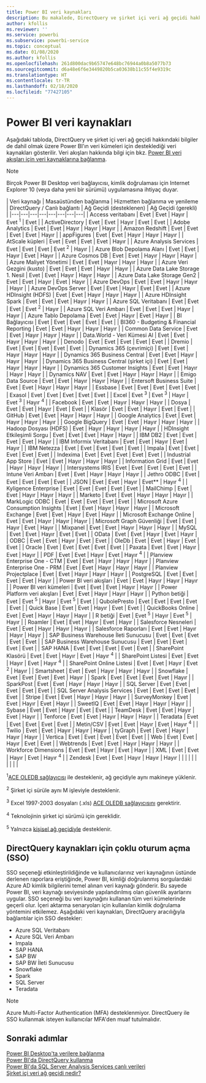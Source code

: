 ```yaml
---
title: Power BI veri kaynakları
description: Bu makalede, DirectQuery ve şirket içi veri ağ geçidi hakkındaki bilgiler de dahil olmak üzere Power BI’ın desteklediği veri kaynakları listelenir.
author: kfollis
ms.reviewer: ''
ms.service: powerbi
ms.subservice: powerbi-service
ms.topic: conceptual
ms.date: 01/08/2020
ms.author: kfollis
ms.openlocfilehash: 261d800dac9b65747e648bc76944a0b8a5077b73
ms.sourcegitcommit: d6a48e6f6e3449820b5ca03638b11c55f4e9319c
ms.translationtype: HT
ms.contentlocale: tr-TR
ms.lasthandoff: 02/18/2020
ms.locfileid: "77427105"
---
```

# <a name="power-bi-data-sources"></a>Power BI veri kaynakları

Aşağıdaki tabloda, DirectQuery ve şirket içi veri ağ geçidi hakkındaki bilgiler de dahil olmak üzere Power BI’ın veri kümeleri için desteklediği veri kaynakları gösterilir. Veri akışları hakkında bilgi için bkz. [Power BI veri akışları için veri kaynaklarına bağlanma](service-dataflows-data-sources.md).

> [!NOTE]
> Birçok Power BI Desktop veri bağlayıcısı, kimlik doğrulaması için Internet Explorer 10 (veya daha yeni bir sürümü) uygulamasına ihtiyaç duyar. 


| Veri kaynağı | Masaüstünden bağlanma | Hizmetten bağlanma ve yenileme | DirectQuery / Canlı bağlantı | Ağ Geçidi (desteklenen) | Ağ Geçidi (gerekli) |
|---|---|---|---|---|---|---|---|
| Access veritabanı | Evet | Evet | Hayır | Evet <sup>1</sup> | Evet |
| ActiveDirectory | Evet | Evet | Hayır | Evet | Evet |
| Adobe Analytics | Evet | Evet | Hayır | Hayır | Hayır |
| Amazon Redshift | Evet | Evet | Evet | Evet | Hayır |
| appFigures | Evet | Evet | Hayır | Hayır | Hayır |
| AtScale küpleri | Evet | Evet | Evet | Evet | Hayır |
| Azure Analysis Services | Evet | Evet | Evet | Evet <sup>2</sup> | Hayır |
| Azure Blob Depolama Alanı | Evet | Evet | Hayır | Evet | Hayır |
| Azure Cosmos DB | Evet | Evet | Hayır | Hayır | Hayır |
| Azure Maliyet Yönetimi | Evet | Evet | Hayır | Hayır | Hayır |
| Azure Veri Gezgini (kusto) | Evet | Evet | Evet | Hayır | Hayır |
| Azure Data Lake Storage 1. Nesil | Evet | Evet | Hayır | Hayır | Hayır |
| Azure Data Lake Storage Gen2 | Evet | Evet | Hayır | Evet | Hayır |
| Azure DevOps | Evet | Evet | Hayır | Hayır | Hayır |
| Azure DevOps Server | Evet | Evet | Hayır | Evet | Evet |
| Azure HDInsight (HDFS) | Evet | Evet | Hayır | Hayır | Hayır |
| Azure HDInsight Spark | Evet | Evet | Evet | Hayır | Hayır |
| Azure SQL Veritabanı | Evet | Evet | Evet | Evet <sup>2</sup> | Hayır |
| Azure SQL Veri Ambarı | Evet | Evet | Evet | Hayır | Hayır |
| Azure Tablo Depolama | Evet | Evet | Hayır | Evet | Hayır |
| BI Bağlayıcısı | Evet | Evet | Evet | Evet | Evet |
| BI360 - Budgeting & Financial Reporting | Evet | Evet | Hayır | Hayır | Hayır |
| Common Data Service | Evet | Evet | Hayır | Hayır | Hayır |
| Data.World - Veri Kümesi Al | Evet | Evet | Hayır | Hayır | Hayır |
| Denodo | Evet | Evet | Evet | Evet | Evet |
| Dremio | Evet | Evet | Evet | Evet | Evet |
| Dynamics 365 (çevrimiçi) | Evet | Evet | Hayır | Hayır | Hayır |
| Dynamics 365 Business Central | Evet | Evet | Hayır | Hayır | Hayır |
| Dynamics 365 Business Central (şirket içi) | Evet | Evet | Hayır | Hayır | Hayır |
| Dynamics 365 Customer Insights | Evet | Evet | Hayır | Hayır | Hayır |
| Dynamics NAV | Evet | Evet | Hayır | Hayır | Hayır |
| Emigo Data Source | Evet | Evet | Hayır | Hayır | Hayır |
| Entersoft Business Suite | Evet | Evet | Hayır | Hayır | Hayır |
| Essbase | Evet | Evet | Evet | Evet | Evet |
| Exasol | Evet | Evet | Evet | Evet | Evet |
| Excel | Evet <sup>3</sup> | Evet <sup>3</sup> | Hayır | Evet <sup>3</sup> | Hayır <sup>4</sup> |
| Facebook | Evet | Evet | Hayır | Hayır | Hayır |
| Dosya | Evet | Evet | Hayır | Evet | Evet |
| Klasör | Evet | Evet | Hayır | Evet | Evet |
| GitHub | Evet | Evet | Hayır | Hayır | Hayır |
| Google Analytics | Evet | Evet | Hayır | Hayır | Hayır |
| Google BigQuery | Evet | Evet | Hayır | Hayır | Hayır |
| Hadoop Dosyası (HDFS) | Evet | Hayır | Hayır | Hayır | Hayır |
| HDInsight Etkileşimli Sorgu | Evet | Evet | Evet | Hayır | Hayır |
| IBM DB2 | Evet | Evet | Evet | Evet | Hayır |
| IBM Informix Veritabanı | Evet | Evet | Hayır | Evet | Hayır |
| IBM Netezza | Evet | Evet | Evet | Evet | Evet |
| Impala | Evet | Evet | Evet | Evet | Evet |
| Indexima | Evet | Evet | Evet | Evet | Evet |
| Industrial App Store | Evet | Evet | Hayır | Hayır | Hayır |
| Information Grid | Evet | Evet | Hayır | Hayır | Hayır |
| Intersystems IRIS | Evet | Evet | Evet | Evet | Evet |
| Intune Veri Ambarı | Evet | Evet | Hayır | Hayır | Hayır |
| Jethro ODBC | Evet | Evet | Evet | Evet | Evet |
| JSON | Evet | Evet | Hayır | Evet** | Hayır <sup>4</sup> |
| Kyligence Enterprise | Evet | Evet | Evet | Evet | Evet |
| MailChimp | Evet | Evet | Hayır | Hayır | Hayır |
| Marketo | Evet | Evet | Hayır | Hayır | Hayır |
| MarkLogic ODBC | Evet | Evet | Evet | Evet | Evet |
| Microsoft Azure Consumption Insights | Evet | Evet | Hayır | Hayır | Hayır |
| Microsoft Exchange | Evet | Evet | Hayır | Evet | Hayır |
| Microsoft Exchange Online | Evet | Evet | Hayır | Hayır | Hayır |
| Microsoft Graph Güvenliği | Evet | Evet | Hayır | Evet | Hayır |
| Mixpanel | Evet | Evet | Hayır | Hayır | Hayır |
| MySQL | Evet | Evet | Hayır | Evet | Evet |
| OData | Evet | Evet | Hayır | Evet | Hayır |
| ODBC | Evet | Evet | Hayır | Evet | Evet |
| OleDb | Evet | Evet | Hayır | Evet | Evet |
| Oracle | Evet | Evet | Evet | Evet | Evet |
| Paxata | Evet | Evet | Hayır | Evet | Hayır |
| PDF | Evet | Evet | Hayır | Evet | Hayır <sup>4</sup> |
| Planview Enterprise One - CTM | Evet | Evet | Hayır | Hayır | Hayır |
| Planview Enterprise One - PRM | Evet | Evet | Hayır | Hayır | Hayır |
| Planview Projectplace | Evet | Evet | Hayır | Hayır | Hayır |
| PostgreSQL | Evet | Evet | Evet | Evet | Hayır |
| Power BI veri akışları | Evet | Evet | Hayır | Hayır | Hayır |
| Power BI veri kümeleri | Evet | Evet | Evet | Hayır | Hayır |
| Power Platform veri akışları | Evet | Evet | Hayır | Hayır | Hayır |
| Python betiği | Evet | Evet <sup>5</sup> | Hayır | Evet <sup>5</sup> | Evet |
| QubolePresto | Evet | Evet | Evet | Evet | Evet |
| Quick Base | Evet | Evet | Hayır | Evet | Evet |
| QuickBooks Online | Evet | Evet | Hayır | Hayır | Hayır |
| R betiği | Evet | Evet <sup>5</sup> | Hayır | Evet <sup>5</sup> | Hayır |
| Roamler | Evet | Evet | Hayır | Evet | Hayır |
| Salesforce Nesneleri | Evet | Evet | Hayır | Hayır | Hayır |
| Salesforce Raporları | Evet | Evet | Hayır | Hayır | Hayır |
| SAP Business Warehouse İleti Sunucusu | Evet | Evet | Evet | Evet | Evet |
| SAP Business Warehouse Sunucusu | Evet | Evet | Evet | Evet | Evet |
| SAP HANA | Evet | Evet | Evet | Evet | Evet |
| SharePoint Klasörü | Evet | Evet | Hayır | Evet | Hayır <sup>4</sup> |
| SharePoint Listesi | Evet | Evet | Hayır | Evet | Hayır <sup>4</sup> |
| SharePoint Online Listesi | Evet | Evet | Hayır | Evet <sup>2</sup> | Hayır |
| Smartsheet | Evet | Evet | Hayır | Hayır | Hayır |
| Snowflake | Evet | Evet | Evet | Evet | Hayır |
| Spark | Evet | Evet | Evet | Evet | Hayır |
| SparkPost | Evet | Evet | Hayır | Hayır | Hayır |
| SQL Server | Evet | Evet | Evet | Evet | Evet |
| SQL Server Analysis Services | Evet | Evet | Evet | Evet | Evet |
| Stripe | Evet | Evet | Hayır | Hayır | Hayır |
| SurveyMonkey | Evet | Evet | Hayır | Evet | Hayır |
| SweetIQ | Evet | Evet | Hayır | Hayır | Hayır |
| Sybase | Evet | Evet | Hayır | Evet | Evet |
| TeamDesk | Evet | Evet | Hayır | Evet | Hayır |
| Tenforce | Evet | Evet | Hayır | Hayır | Hayır |
| Teradata | Evet | Evet | Evet | Evet | Evet |
| Metin/CSV | Evet | Evet | Hayır | Evet | Hayır <sup>4</sup> |
| Twilio | Evet | Evet | Hayır | Hayır | Hayır |
| tyGraph | Evet | Evet | Hayır | Hayır | Hayır |
| Vertica | Evet | Evet | Evet | Evet | Evet |
| Web | Evet | Evet | Hayır | Evet | Evet |
| Webtrends | Evet | Evet | Hayır | Hayır | Hayır |
| Workforce Dimensions | Evet | Evet | Hayır | Evet | Hayır |
| XML | Evet | Evet | Hayır | Evet | Hayır <sup>4</sup> |
| Zendesk | Evet | Evet | Hayır | Hayır | Hayır |
| | | | | | | | |

<sup>1</sup>[ACE OLEDB sağlayıcısı](https://www.microsoft.com/download/details.aspx?id=54920) ile desteklenir, ağ geçidiyle aynı makineye yüklenir.

<sup>2</sup> Şirket içi sürüle aynı M işleviyle desteklenir.

<sup>3</sup> Excel 1997-2003 dosyaları (.xls) [ACE OLEDB sağlayıcısını](https://www.microsoft.com/download/details.aspx?id=54920) gerektirir.

<sup>4</sup> Teknolojinin şirket içi sürümü için gereklidir.

<sup>5</sup> Yalnızca [kişisel ağ geçidiyle](service-gateway-personal-mode.md) desteklenir.

## <a name="single-sign-on-sso-for-directquery-sources"></a>DirectQuery kaynakları için çoklu oturum açma (SSO)

SSO seçeneği etkinleştirildiğinde ve kullanıcılarınız veri kaynağının üstünde derlenen raporlara eriştiğinde, Power BI, kimliği doğrulanmış sorgulardaki Azure AD kimlik bilgilerini temel alınan veri kaynağı gönderir. Bu sayede Power BI, veri kaynağı seviyesinde yapılandırılmış olan güvenlik ayarlarını uygular.
SSO seçeneği bu veri kaynağını kullanan tüm veri kümelerinde geçerli olur. İçeri aktarma senaryoları için kullanılan kimlik doğrulama yöntemini etkilemez. Aşağıdaki veri kaynakları, DirectQuery aracılığıyla bağlantılar için SSO destekler:

- Azure SQL Veritabanı
- Azure SQL Veri Ambarı
- Impala
- SAP HANA
- SAP BW
- SAP BW İleti Sunucusu
- Snowflake
- Spark
- SQL Server
- Teradata

> [!Note]
> Azure Multi-Factor Authentication (MFA) desteklenmiyor. DirectQuery ile SSO kullanmak isteyen kullanıcılar MFA'den muaf tutulmalıdır.

## <a name="next-steps"></a>Sonraki adımlar

[Power BI Desktop'ta verilere bağlanma](desktop-quickstart-connect-to-data.md)  
[Power BI'da DirectQuery kullanma](desktop-directquery-about.md)  
[Power BI'da SQL Server Analysis Services canlı verileri](sql-server-analysis-services-tabular-data.md)  
[Şirket içi veri ağ geçidi nedir?](service-gateway-onprem.md)  
